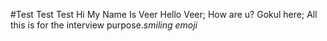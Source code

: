#Test Test Test
Hi My Name Is Veer
Hello Veer; How are u?
Gokul here;
All this is for the interview purpose.*smiling emoji*

